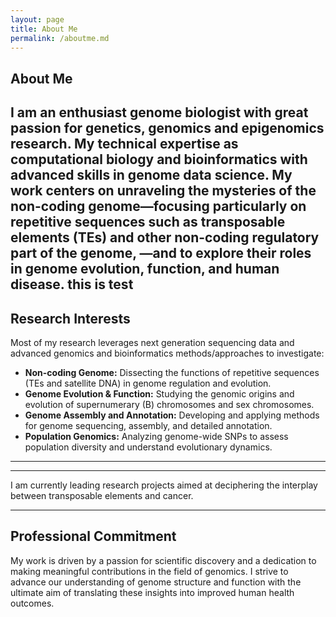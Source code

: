 ```yaml
---
layout: page
title: About Me
permalink: /aboutme.md
---
```



## About Me

I am an enthusiast genome biologist with great passion for genetics, genomics and epigenomics research. 
My technical expertise as computational biology and bioinformatics with advanced skills in genome data science. My work centers on unraveling the mysteries of the non-coding genome—focusing particularly on repetitive sequences such as transposable elements (TEs) and other non-coding regulatory part of the genome, —and to explore their roles in genome evolution, function, and human disease.
this is test
----

## Research Interests

Most of my research leverages next generation sequencing data and advanced genomics and bioinformatics methods/approaches to investigate:

- **Non-coding Genome:** Dissecting the functions of repetitive sequences (TEs and satellite DNA) in genome regulation and evolution.
- **Genome Evolution & Function:** Studying the genomic origins and evolution of supernumerary (B) chromosomes and sex chromosomes.
- **Genome Assembly and Annotation:** Developing and applying methods for genome sequencing, assembly, and detailed annotation.
- **Population Genomics:** Analyzing genome-wide SNPs to assess population diversity and understand evolutionary dynamics.

---


---


I am currently leading research projects aimed at deciphering the interplay between transposable elements and cancer. 

---

## Professional Commitment

My work is driven by a passion for scientific discovery and a dedication to making meaningful contributions in the field of genomics. I strive to advance our understanding of genome structure and function with the ultimate aim of translating these insights into improved human health outcomes.
